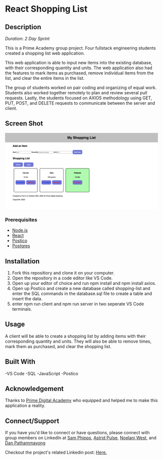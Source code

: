 # React Shopping List
 

## Description

_Duration: 2 Day Sprint_

This is a Prime Academy group project. Four fullstack engineering students created a shopping list web application.

This web application is able to input new items into the existing database, with their corresponding quantity and units. The web application also had the features to mark items as purchased, remove individual items from the list, and clear the entire items in the list.

The group of students worked on pair coding and organizing of equal work. Students also worked together remotely to plan and review several pull requests. Lastly, the students focused on AXIOS methodology using GET, PUT, POST, and DELETE requests to communicate between the server and client.

## Screen Shot

<img src="S.png" >


### Prerequisites

- [Node.js](https://nodejs.org/en/)
- [React](https://reactjs.org/)
- [Postico](https://eggerapps.at/postico2/)
- [Postgres](https://www.postgresql.org/)


## Installation

1. Fork this repositiory and clone it on your computer.
2. Open the repository in a code editor like VS Code.
3. Open up your editor of choice and run npm install and npm install axios.
4. Open up Postico and create a new database called shopping-list and enter the SQL commands in the database.sql file to create a table and insert the data.
5. enter npm run client and npm run server in two seperate VS Code terminals.

## Usage
A client will be able to create a shopping list by adding items with their corresponding quantity and units. They will also be able to remove times, mark them as purchased, and clear the shopping list.

## Built With

-VS Code
-SQL
-JavaScript
-Postico

## Acknowledgement
Thanks to [Prime Digital Academy](www.primeacademy.io) who equipped and helped me to make this application a reality. 

## Connect/Support 
If you have you'd like to connect or have questions, please connect with group members on LinkedIn at [Sam Phipps](https://www.linkedin.com/in/sam-v-phipps/), [Astrid Pulse](https://www.linkedin.com/in/astrid-pulse/), [Noelani West](https://www.linkedin.com/in/noelaniwest/), and [Dan Pathammavong](https://www.linkedin.com/in/danpatha/)

Checkout the project's related Linkedin post: [Here.](https://www.linkedin.com/feed/update/urn:li:activity:6990667582903107584/)
